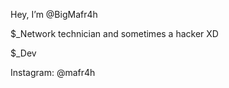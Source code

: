 Hey, I’m @BigMafr4h

$_Network technician and sometimes a hacker XD

$_Dev

Instagram: @mafr4h

<!---
BigMafr4h/BigMafr4h is a ✨ special ✨ repository because its `README.md` (this file) appears on your GitHub profile.
You can click the Preview link to take a look at your changes.
--->
